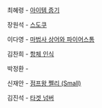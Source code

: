 최혜령 - [아이템 줍기](https://school.programmers.co.kr/learn/courses/30/lessons/87694)

장원석 - [스도쿠](https://www.acmicpc.net/problem/2580)

이다영 - [마법사 상어와 파이어스톰](https://www.acmicpc.net/problem/20058)

김찬희 - [항체 인식](https://www.acmicpc.net/problem/22352)

박정환 - 

신재안 - [점프왕 쩰리 (Small)](https://www.acmicpc.net/problem/16173)

김진석 - [타겟 넘버](https://school.programmers.co.kr/learn/courses/30/lessons/43165)
